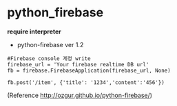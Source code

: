 # python_firebase

**require interpreter**
- python-firebase ver 1.2

```
#Firebase console 계정 write
firebase_url = 'Your firebase realtime DB url'
fb = firebase.FirebaseApplication(firebase_url, None)

fb.post('/item', {'title': '1234','content':'456'})
```

(Reference http://ozgur.github.io/python-firebase/)
